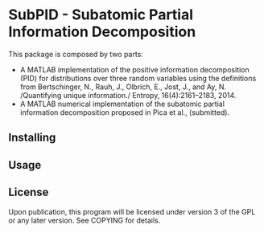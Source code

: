 SubPID - Subatomic Partial Information Decomposition
=========================

This package is composed by two parts:

- A MATLAB implementation of the positive information decomposition
  (PID) for distributions over three random variables using the
  definitions from Bertschinger, N., Rauh, J., Olbrich, E., Jost, J.,
  and Ay, N. /Quantifying unique information./ Entropy,
  16(4):2161–2183, 2014.
- A MATLAB numerical implementation of the subatomic partial
  information decomposition proposed in Pica et al., (submitted).
  

Installing
----------


Usage
-----



License
-------

Upon publication, this program will be licensed under version 3 of the
GPL or any later version. See COPYING for details.
